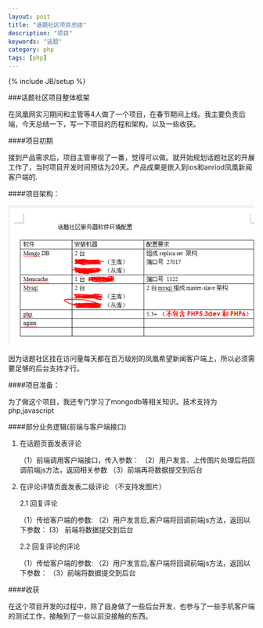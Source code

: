 ```yaml
---
layout: post
title: "话题社区项目总结"
description: "项目"
keywords: "话题"
category: php
tags: [php]
---
```

{% include JB/setup %}

###话题社区项目整体框架

在凤凰网实习期间和主管等4人做了一个项目，在春节期间上线。我主要负责后端，今天总结一下，写一下项目的历程和架构，以及一些收获。

<!-- more -->

####项目初期

接到产品需求后，项目主管审视了一番，觉得可以做。就开始规划话题社区的开展工作了，当时项目开发时间预估为20天。产品成果是嵌入到ios和anriod凤凰新闻客户端的.

####项目架构：

![项目配置](/assets/images/topicConfig.png)

因为话题社区挂在访问量每天都在百万级别的凤凰希望新闻客户端上，所以必须需要足够的后台支持才行。

####项目准备：

为了做这个项目，我还专门学习了mongodb等相关知识。技术支持为php,javascript

####部分业务逻辑(前端与客户端接口)

1.  在话题页面发表评论 

	（1）前端调用客户端接口，传入参数：
	（2）用户发言、上传图片处理后将回调前端js方法，返回相关参数
	（3）前端再将数据提交到后台
    	

2. 在评论详情页面发表二级评论 （不支持发图片）  
  
   2.1 回复评论

   （1）传给客户端的参数:
   （2）用户发言后,客户端将回调前端js方法，返回以下参数：
 	(3） 前端将数据提交到后台

   2.2  回复评论的评论

   （1）传给客户端的参数:
   （2）用户发言后,客户端将回调前端js方法，返回以下参数：
   （3）前端将数据提交到后台
    		

 ####收获

 在这个项目开发的过程中，除了自身做了一些后台开发，也参与了一些手机客户端的测试工作，接触到了一些以前没接触的东西。


















